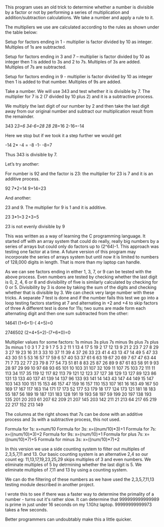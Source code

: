 This program uses an old trick to determine whether a number is divisible by a factor or not by performing a series of multiplication and addition/subtraction calculations. We take a number and apply a rule to it.

The multipliers we use are calculated according to the rules as shown under the table below:

Setup for factors ending in 1 - multiplier is factor divided by 10 as integer. Multiples of 1s are subtracted.

Setup for factors ending in 3 and 7 – multiplier is factor divided by 10 as integer then 1 is added to 3s and 2 to 7s. Multiples of 3s are added. Multiples of 7s are subtracted.

Setup for factors ending in 9 - multiplier is factor divided by 10 as integer then 1 is added to that number. Multiples of 9s are added.


Take a number. We will use 343 and test whether it is divisible by 7.
The multiplier for 7 is 2 (7 divided by 10 plus 2) and it is a subtractive process.

We multiply the last digit of our number by 2 and then take the last digit away from our original number and subtract our multiplication result from the remainder.

343	2*3=6		34-6=28
28	2*8=16	2-16=-14

 Here we stop but if we took it a step further we would get

-14	2* -4 = -8	-1- -8=7

Thus 343 is divisible by 7.

Let’s try another:

For number is 92 and the factor is 23: the multiplier for 23 is 7 and it is an additive process.

92	7*2=14	9+14=23

And another:

23 and 9. The multiplier for 9 is 1 and it is additive.

23	3*1=3		2+3=5

23 is not evenly divisible by 9

This was written as a way of learning the C programming language. It started off with an array system that could do really, really big numbers by a series of arrays but could 
only do factors up to (2^64)-1. This approach was testing one factor at a time. A future version of this program may incorporate the series of arrays system but until now it
is limited to numbers of 128,000 digits in length. That is more than my laptop can handle.

As we can see factors ending in either 1, 3, 7, or 9 can be tested with the above process. Even numbers are tested by checking whether the last digit is 0, 2, 4, 6 or 8 and 
divisibility of five is similarly calculated by checking for 0 or 5. Divisibility by 3 is done by taking the sum of the digits and checking whether that is divisible by 3.
We can check very large number with these tricks.
A separate 7 test is done and if the number fails this test we go into a loop testing factors starting at 7 and alternating in +2 and +4 to skip factors of three
A different test is done for 11s; two sums are made form each alternating digit and then one sum subtracted from the other:

14641
(1+6+1)-( 4+5)=0

2746502
(2+4+5+2)-(7+6+0)=0



 
Multiplier values for some factors:
1s	minus	3s	plus	7s	minus	9s	plus		7s	plus		3s	minus
1	0	3	1	7	2	9	1		7	5		3	2
11	1	13	4	17	5	19	2		17	12		13	9
21	2	23	7	27	8	29	3		27	19		23	16
31	3	33	10	37	11	39	4		37	26		33	23
41	4	43	13	47	14	49	5		47	33		43	30
51	5	53	16	57	17	59	6		57	40		53	37
61	6	63	19	67	20	69	7		67	47		63	44
71	7	73	22	77	23	79	8		77	54		73	51
81	8	83	25	87	26	89	9		87	61		83	58
91	9	93	28	97	29	99	10		97	68		93	65
101	10	103	31	107	32	109	11		107	75		103	72
111	11	113	34	117	35	119	12		117	82		113	79
121	12	123	37	127	38	129	13		127	89		123	86
131	13	133	40	137	41	139	14		137	96		133	93
141	14	143	43	147	44	149	15		147	103		143	100
151	15	153	46	157	47	159	16		157	110		153	107
161	16	163	49	167	50	169	17		167	117		163	114
171	17	173	52	177	53	179	18		177	124		173	121
181	18	183	55	187	56	189	19		187	131		183	128
191	19	193	58	197	59	199	20		197	138		193	135
201	20	203	61	207	62	209	21		207	145		203	142
211	21	213	64	217	65	219	22		217	152		213	149

The columns at the right shows that 7s can be done with an additive process and 3s with a subtractive process, this not used.


Formula for 1s:		x=num/10
Formula for 3s:		x=((num/10)*3)+1
Formula for 7s:		x=((num/10)*3)+2
Formula for 9s:		x=(num/10)+1
Formula for plus 7s:		x=((num/10)*7)+5
Formula for minus 3s:	x=((num/10)*7)+2



In this version we use a side counting system to filter out multiples of 2,3,5,7,11 and 13. Our basic counting system is an alternative 2,4 so our count eg: 11,13,17,19,23,25,29
skips multiples of 3 and even numbers. We eliminate multiples of 5 by detrmining whether the last digit is 5. We eliminate multiples of 7,11 and 13 by using a counting system.

We can do the filtering of these numbers as we have used the 2,3,5,7,11,13 testing module described in another project.


I wrote this to see if there was a faster way to determine the primality of a number - turns out it's rather slow. It can determine that 999999999999989 is prime in just
under 16 seconds on my 1.1Ghz laptop. 99999999999973 takes a few seconds.

Better programmers can undoubtably make this a little quicker.
